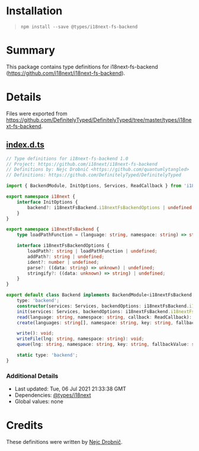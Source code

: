# Installation
> `npm install --save @types/i18next-fs-backend`

# Summary
This package contains type definitions for i18next-fs-backend (https://github.com/i18next/i18next-fs-backend).

# Details
Files were exported from https://github.com/DefinitelyTyped/DefinitelyTyped/tree/master/types/i18next-fs-backend.
## [index.d.ts](https://github.com/DefinitelyTyped/DefinitelyTyped/tree/master/types/i18next-fs-backend/index.d.ts)
````ts
// Type definitions for i18next-fs-backend 1.0
// Project: https://github.com/i18next/i18next-fs-backend
// Definitions by: Nejc Drobnič <https://github.com/quantumlytangled>
// Definitions: https://github.com/DefinitelyTyped/DefinitelyTyped

import { BackendModule, InitOptions, Services, ReadCallback } from 'i18next';

export namespace i18next {
    interface InitOptions {
        backend?: i18nextFsBackend.i18nextFsBackendOptions | undefined;
    }
}

export namespace i18nextFsBackend {
    type loadPathFunction = (language: string, namespace: string) => string;

    interface i18nextFsBackendOptions {
        loadPath?: string | loadPathFunction | undefined;
        addPath?: string | undefined;
        ident?: number | undefined;
        parse?: ((data: string) => unknown) | undefined;
        stringify?: ((data: unknown) => string) | undefined;
    }
}

export default class Backend implements BackendModule<i18nextFsBackend.i18nextFsBackendOptions> {
    type: 'backend';
    constructor(services: Services, backendOptions: i18nextFsBackend.i18nextFsBackendOptions, i18nextOptions: InitOptions);
    init(services: Services, backendOptions: i18nextFsBackend.i18nextFsBackendOptions, i18nextOptions: InitOptions): void;
    read(language: string, namespace: string, callback: ReadCallback): void;
    create(languages: string[], namespace: string, key: string, fallbackValue: string): void;

    write(): void;
    writeFile(lng: string, namespace: string): void;
    queue(lng: string, namespace: string, key: string, fallbackValue: string, callback: unknown): void;

    static type: 'backend';
}

````

### Additional Details
 * Last updated: Tue, 06 Jul 2021 21:33:38 GMT
 * Dependencies: [@types/i18next](https://npmjs.com/package/@types/i18next)
 * Global values: none

# Credits
These definitions were written by [Nejc Drobnič](https://github.com/quantumlytangled).
